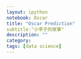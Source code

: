 ```yaml
---
layout: ipython
notebook: Oscar
title: "Oscar Prediction"
subtitle:"小李子的故事"
description: ""
category: 
tags: [data science]
---
```



